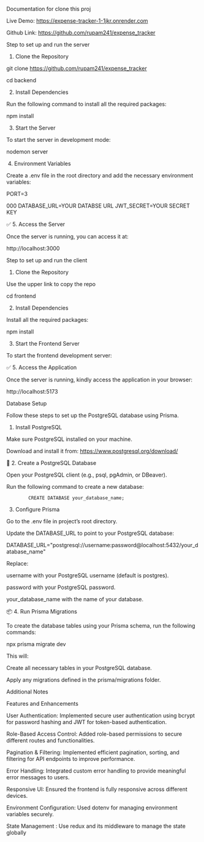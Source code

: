 Documentation for clone this proj 


Live Demo: https://expense-tracker-1-1jkr.onrender.com

Github Link: https://github.com/rupam241/expense_tracker


 

Step to set up and run the server 

 

 

1. Clone the Repository 

git clone https://github.com/rupam241/expense_tracker  

cd backend 
 

 

 

2. Install Dependencies 

Run the following command to install all the required packages: 

npm install 
 

 
 

 

 3. Start the Server 

To start the server in development mode: 

 

nodemon server 
 

 

️ 4. Environment Variables 

Create a .env file in the root directory and add the necessary environment variables: 

PORT=3 

 

000 
 DATABASE_URL=YOUR DATABSE URL 
JWT_SECRET=YOUR SECRET KEY 
 

 

✅ 5. Access the Server 

Once the server is running, you can access it at: 

http://localhost:3000 

 

 

 

Step to set up and run the client 

 

1. Clone the Repository  

Use the upper link to copy the  repo 

cd  frontend  

 

 
2. Install Dependencies 

Install all the required packages: 

npm install 
 

3. Start the Frontend Server 

To start the frontend development server: 

 

✅ 5. Access the Application 

Once the server is running, kindly  access the application in your browser: 

http://localhost:5173 

 

 

 

 

 

 

Database Setup 

Follow these steps to set up the PostgreSQL database using Prisma. 

 1. Install PostgreSQL 

Make sure  PostgreSQL installed on your machine. 

Download and install it from: https://www.postgresql.org/download/ 

 

📂 2. Create a PostgreSQL Database 

Open your PostgreSQL client (e.g., psql, pgAdmin, or DBeaver). 

Run the following command to create a new database: 

 

            CREATE DATABASE your_database_name; 
 

 3. Configure Prisma 

Go to the .env file in project’s root directory. 

Update the DATABASE_URL to point to your PostgreSQL database: 

 DATABASE_URL="postgresql://username:password@localhost:5432/your_database_name" 
 

Replace: 

username with your PostgreSQL username (default is postgres). 

password with your PostgreSQL password. 

your_database_name with the name of your database. 

 

📦 4. Run Prisma Migrations 

To create the database tables using your Prisma schema, run the following commands: 

npx  prisma migrate dev 
 

This will: 

Create all necessary tables in your PostgreSQL database. 

Apply any migrations defined in the prisma/migrations folder. 

 

 Additional Notes 

Features and Enhancements 

User Authentication: Implemented secure user authentication using bcrypt for password hashing and JWT for token-based authentication. 

Role-Based Access Control: Added role-based permissions to secure different routes and functionalities. 

Pagination & Filtering: Implemented efficient pagination, sorting, and filtering for API endpoints to improve performance. 

Error Handling: Integrated custom error handling to provide meaningful error messages to users. 

Responsive UI: Ensured the frontend is fully responsive across different devices. 

Environment Configuration: Used dotenv for managing environment variables securely. 

State Management : Use redux and its middleware to manage the state globally 

 

 

 

 
